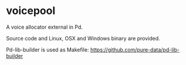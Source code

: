 # voicepool

A voice allocator external in Pd. 

Source code and Linux, OSX and Windows binary are provided.

Pd-lib-builder is used as Makefile: https://github.com/pure-data/pd-lib-builder
